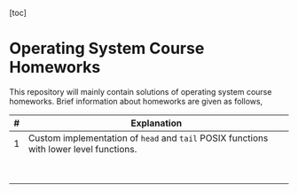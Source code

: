 [toc]

# Operating System Course Homeworks

This repository will mainly contain solutions of operating system course homeworks. Brief information about homeworks are given as follows,

| #    | Explanation                                                  |
| ---- | ------------------------------------------------------------ |
| 1    | Custom implementation of `head` and `tail` POSIX functions with lower level functions. |
|      |                                                              |
|      |                                                              |
|      |                                                              |
|      |                                                              |
|      |                                                              |
|      |                                                              |
|      |                                                              |
|      |                                                              |

